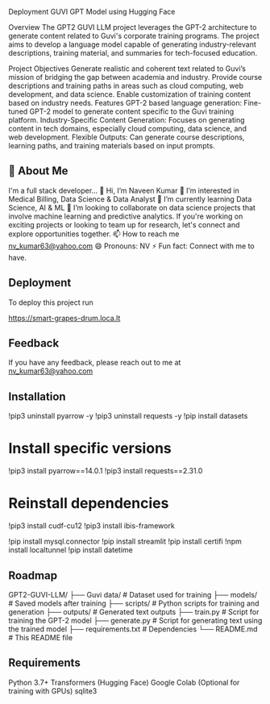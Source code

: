 
Deployment GUVI GPT Model using Hugging Face

Overview
The GPT2 GUVI LLM project leverages the GPT-2 architecture to generate content related to Guvi's corporate training programs. The project aims to develop a language model capable of generating industry-relevant descriptions, training material, and summaries for tech-focused education.

Project Objectives
Generate realistic and coherent text related to Guvi’s mission of bridging the gap between academia and industry.
Provide course descriptions and training paths in areas such as cloud computing, web development, and data science.
Enable customization of training content based on industry needs.
Features
GPT-2 based language generation: Fine-tuned GPT-2 model to generate content specific to the Guvi training platform.
Industry-Specific Content Generation: Focuses on generating content in tech domains, especially cloud computing, data science, and web development.
Flexible Outputs: Can generate course descriptions, learning paths, and training materials based on input prompts.

## 🚀 About Me
I'm a full stack developer...
👋 Hi, I’m Naveen Kumar
👀 I’m interested in Medical Billing, Data Science & Data Analyst
🌱 I’m currently learning Data Science, AI & ML
💞️ I’m looking to collaborate on data science projects that involve machine learning and predictive analytics. If you're working on exciting projects or looking to team up for research, let's connect and explore opportunities together.
📫 How to reach me nv_kumar63@yahoo.com
😄 Pronouns: NV
⚡ Fun fact: Connect with me to have.
## Deployment

To deploy this project run

https://smart-grapes-drum.loca.lt
## Feedback

If you have any feedback, please reach out to me at nv_kumar63@yahoo.com

## Installation

!pip3 uninstall pyarrow -y
!pip3 uninstall requests -y
!pip install datasets

# Install specific versions
!pip3 install pyarrow==14.0.1
!pip3 install requests==2.31.0

# Reinstall dependencies
!pip3 install cudf-cu12
!pip3 install ibis-framework

!pip install mysql.connector
!pip install streamlit
!pip install certifi
!npm install localtunnel
!pip install datetime
## Roadmap

GPT2-GUVI-LLM/
├── Guvi data/               # Dataset used for training
├── models/             # Saved models after training
├── scripts/            # Python scripts for training and generation
├── outputs/            # Generated text outputs
├── train.py            # Script for training the GPT-2 model
├── generate.py         # Script for generating text using the trained model
├── requirements.txt    # Dependencies
└── README.md           # This README file

## Requirements


Python 3.7+
Transformers (Hugging Face)
Google Colab (Optional for training with GPUs)
sqlite3